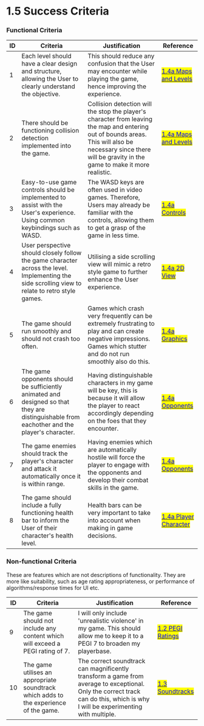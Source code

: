 # 1.5 Success Criteria

### Functional Criteria

| ID | Criteria                                                                                                                                         | Justification                                                                                                                                                                                                  | Reference                                                                                                            |
| -- | ------------------------------------------------------------------------------------------------------------------------------------------------ | -------------------------------------------------------------------------------------------------------------------------------------------------------------------------------------------------------------- | -------------------------------------------------------------------------------------------------------------------- |
| 1  | Each level should have a clear design and structure, allowing the User to clearly understand the objective.                                      | This should reduce any confusion that the User may encounter while playing the game, hence improving the experience.                                                                                           | [<mark style="color:blue;">1.4a Maps and Levels</mark>](1.4a-features-of-the-proposed-solution.md#maps-and-levels.)  |
| 2  | There should be functioning collision detection implemented into the game.                                                                       | Collision detection will the stop the player's character from leaving the map and entering out of bounds areas. This will also be necessary since there will be gravity in the game to make it more realistic. | [<mark style="color:blue;">1.4a Maps and Levels</mark>](1.4a-features-of-the-proposed-solution.md#maps-and-levels.)  |
| 3  | Easy-to-use game controls should be implemented to assist with the User's experience. Using common keybindings such as WASD.                     | The WASD keys are often used in video games. Therefore, Users may already be familiar with the controls, allowing them to get a grasp of the game in less time.                                                | [<mark style="color:blue;">1.4a Controls</mark>](1.4a-features-of-the-proposed-solution.md#controls.)                |
| 4  | User perspective should closely follow the game character across the level. Implementing the side scrolling view to relate to retro style games. | Utilising a side scrolling view will mimic a retro style game to further enhance the User experience.                                                                                                          | [<mark style="color:blue;">1.4a 2D View</mark>](1.4a-features-of-the-proposed-solution.md#2d-view.)                  |
| 5  | The game should run smoothly and should not crash too often.                                                                                     | Games which crash very frequently can be extremely frustrating to play and can create negative impressions. Games which stutter and do not run smoothly also do this.                                          | [<mark style="color:blue;">1.4a Graphics</mark>](1.4a-features-of-the-proposed-solution.md#graphics.)                |
| 6  | The game opponents should be sufficiently animated and designed so that they are distinguishable from eachother and the player's character.      | Having distinguishable characters in my game will be key, this is because it will allow the player to react accordingly depending on the foes that they encounter.                                             | [<mark style="color:blue;">1.4a Opponents</mark>](1.4a-features-of-the-proposed-solution.md#opponents.)              |
| 7  | The game enemies should track the player's character and attack it automatically once it is within range.                                        | Having enemies which are automatically hostile will force the player to engage with the opponents and develop their combat skills in the game.                                                                 | [<mark style="color:blue;">1.4a Opponents</mark>](1.4a-features-of-the-proposed-solution.md#opponents.)              |
| 8  | The game should include a fully functioning health bar to inform the User of their character's health level.                                     | Health bars can be very important to take into account when making in game decisions.                                                                                                                          | [<mark style="color:blue;">1.4a Player Character</mark>](1.4a-features-of-the-proposed-solution.md#player-character) |

### Non-functional Criteria

These are features which are not descriptions of functionality. They are more like suitability, such as age rating appropriateness, or performance of algorithms/response times for UI etc.

| ID | Criteria                                                                              | Justification                                                                                                                                                                  | Reference                                                                               |
| -- | ------------------------------------------------------------------------------------- | ------------------------------------------------------------------------------------------------------------------------------------------------------------------------------ | --------------------------------------------------------------------------------------- |
| 9  | The game should not include any content which will exceed a PEGI rating of 7.         | I will only include 'unrealistic violence' in my game. This should allow me to keep it to a PEGI 7 to broaden my playerbase.                                                   | [<mark style="color:blue;">1.2 PEGI Ratings</mark>](1.2-stakeholders.md#pegi-ratings)   |
| 10 | The game utilises an appropriate soundtrack which adds to the experience of the game. | The correct soundtrack can magnificently transform a game from average to exceptional. Only the correct track can do this, which is why I will be experimenting with multiple. | [<mark style="color:blue;">1.3 Soundtracks</mark>](1.3-research-the-problem.md#celeste) |

